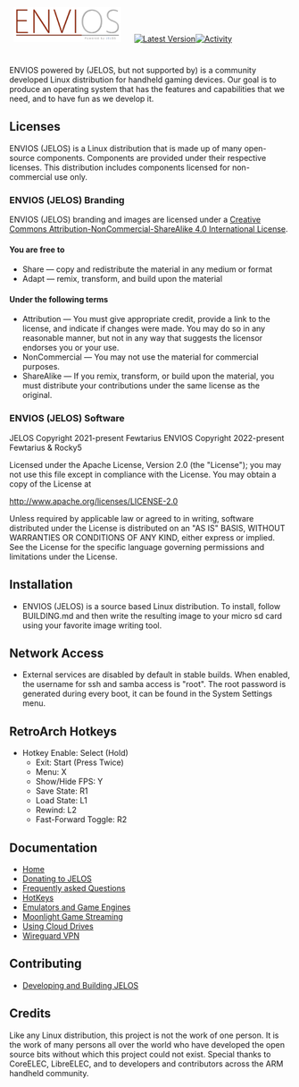 &nbsp;&nbsp;<img src="https://raw.githubusercontent.com/Rocky5/ENVIOS/main/distributions/JELOS/logos/jelos-logo.png" width=192>&nbsp;&nbsp;&nbsp;&nbsp;&nbsp;&nbsp;[![Latest Version](https://img.shields.io/github/release/Rocky5/ENVIOS.svg?color=5998FF&label=latest%20version&style=flat-square)](https://github.com/Rocky5/ENVIOS/releases/latest)[![Activity](https://img.shields.io/github/commit-activity/m/Rocky5/ENVIOS?color=5998FF&style=flat-square)](https://github.com/Rocky5/ENVIOS/commits)
#
ENVIOS powered by (JELOS, but not supported by) is a community developed Linux distribution for handheld gaming devices.  Our goal is to produce an operating system that has the features and capabilities that we need, and to have fun as we develop it.

## Licenses
ENVIOS (JELOS) is a Linux distribution that is made up of many open-source components.  Components are provided under their respective licenses.  This distribution includes components licensed for non-commercial use only.

### ENVIOS (JELOS) Branding
ENVIOS (JELOS) branding and images are licensed under a [Creative Commons Attribution-NonCommercial-ShareAlike 4.0 International License](https://creativecommons.org/licenses/by-nc-sa/4.0/).

#### You are free to
* Share — copy and redistribute the material in any medium or format
* Adapt — remix, transform, and build upon the material

#### Under the following terms
* Attribution — You must give appropriate credit, provide a link to the license, and indicate if changes were made. You may do so in any reasonable manner, but not in any way that suggests the licensor endorses you or your use.
* NonCommercial — You may not use the material for commercial purposes.
* ShareAlike — If you remix, transform, or build upon the material, you must distribute your contributions under the same license as the original.

### ENVIOS (JELOS) Software
JELOS Copyright 2021-present Fewtarius
ENVIOS Copyright 2022-present Fewtarius & Rocky5

Licensed under the Apache License, Version 2.0 (the "License");
you may not use this file except in compliance with the License.
You may obtain a copy of the License at

http://www.apache.org/licenses/LICENSE-2.0

Unless required by applicable law or agreed to in writing, software
distributed under the License is distributed on an "AS IS" BASIS,
WITHOUT WARRANTIES OR CONDITIONS OF ANY KIND, either express or implied.
See the License for the specific language governing permissions and
limitations under the License.

## Installation
* ENVIOS (JELOS) is a source based Linux distribution.  To install, follow BUILDING.md and then write the resulting image to your micro sd card using your favorite image writing tool.

## Network Access
* External services are disabled by default in stable builds.  When enabled, the username for ssh and samba access is "root".  The root password is generated during every boot, it can be found in the System Settings menu.

## RetroArch Hotkeys
* Hotkey Enable: Select (Hold)
  * Exit: Start (Press Twice)
  * Menu: X
  * Show/Hide FPS: Y
  * Save State: R1
  * Load State: L1
  * Rewind: L2
  * Fast-Forward Toggle: R2

## Documentation
* [Home](https://github.com/JustEnoughLinuxOS/distribution/wiki)
* [Donating to JELOS](https://github.com/JustEnoughLinuxOS/distribution/wiki/Donating-to-JELOS)
* [Frequently asked Questions](https://github.com/JustEnoughLinuxOS/distribution/wiki/Frequently-Asked-Questions)
* [HotKeys](https://github.com/JustEnoughLinuxOS/distribution/wiki/Hotkeys)
* [Emulators and Game Engines](https://github.com/JustEnoughLinuxOS/distribution/wiki/JELOS-emulators-and-game-engines)
* [Moonlight Game Streaming](https://github.com/JustEnoughLinuxOS/distribution/wiki/Moonlight-Game-Streaming)
* [Using Cloud Drives](https://github.com/JustEnoughLinuxOS/distribution/wiki/Using-Cloud-Drives)
* [Wireguard VPN](https://github.com/JustEnoughLinuxOS/distribution/wiki/WireGuard-VPN)

## Contributing
* [Developing and Building JELOS](https://github.com/Rocky5/ENVIOS/blob/main/BUILDING.md)

## Credits
Like any Linux distribution, this project is not the work of one person.  It is the work of many persons all over the world who have developed the open source bits without which this project could not exist.  Special thanks to CoreELEC, LibreELEC, and to developers and contributors across the ARM handheld community.

